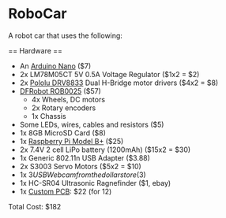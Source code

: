 # RoboCar
A robot car that uses the following:

== Hardware ==
- An [Arduino Nano](http://arduino.cc/en/Main/arduinoBoardNano) ($7)
- 2x LM78M05CT 5V 0.5A Voltage Regulator ($1x2 = $2)
- 2x [Pololu DRV8833](https://www.pololu.com/product/2130) Dual H-Bridge motor drivers ($4x2 = $8)
- [DFRobot ROB0025](http://www.dfrobot.com/wiki/index.php/NEW_A4WD_Mobile_Robot_with_encoder_%28SKU:ROB0025%29) ($57)
  - 4x Wheels, DC motors
  - 2x Rotary encoders
  - 1x Chassis
- Some LEDs, wires, cables and resistors ($5)
- 1x 8GB MicroSD Card ($8)
- 1x [Raspberry Pi Model B+](http://www.raspberrypi.org/products/model-b-plus/) ($25)
- 2x 7.4V 2 cell LiPo battery (1200mAh) ($15x2 = $30) 
- 1x Generic 802.11n USB Adapter ($3.88)
- 2x S3003 Servo Motors ($5x2 = $10)
- 1x $3 USB Webcam from the dollar store ($3) 
- 1x HC-SR04 Ultrasonic Ragnefinder ($1, ebay)
- 1x [Custom PCB](http://imall.iteadstudio.com/open-pcb/pcb-prototyping/im120418002.html): $22 (for 12)

Total Cost: $182
